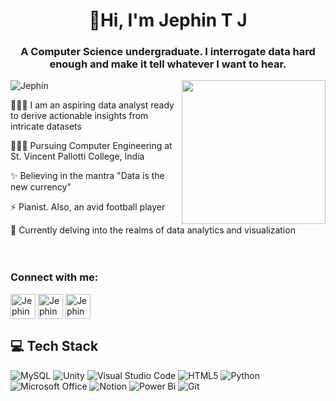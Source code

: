 <h1 align="center">👋Hi, I'm Jephin T J</h1>
<h3 align="center">A Computer Science undergraduate. I interrogate data hard enough and make it tell whatever I want to hear.</h3>
<img align='right' src="https://media.giphy.com/media/M9gbBd9nbDrOTu1Mqx/giphy.gif" width="230">


<p align="left"> <img src="https://komarev.com/ghpvc/?username=jephinTJ&label=Profile%20views&color=0e75b6&style=flat" alt="Jephin" /> </p>

👩🏻‍💻 I am an aspiring data analyst ready to derive actionable insights from intricate datasets<br/>

👩🏻‍🎓 Pursuing Computer Engineering at St. Vincent Pallotti College, India<br/>

✨ Believing in the mantra "Data is the new currency"<br/>

⚡ Pianist. Also, an avid football player<br/>

💭 Currently delving into the realms of data analytics and visualization<br/>
<br><br/>

<h3 align="left">Connect with me:</h3>
<p align="left">
<a href="https://www.linkedin.com/in/jephintj" target="blank"><img align="center" src="https://img.icons8.com/color/48/000000/linkedin.png" alt="Jephin TJ"  width="40px" /></a>
<a href="mailto:jephintj@gmail.com" target="blank"><img align="center" src="https://img.icons8.com/fluency/48/mail--v1.png" alt="Jephin TJ"  width="40px" /></a>
<a href="https://jephin-portfolio.super.site" target="blank"><img align="center" src="https://img.icons8.com/fluency/48/resume-website.png" alt="Jephin TJ"  width="40px" /></a>
</p>

## 💻 Tech Stack
<!-- Badges from https://github.com/Ileriayo/markdown-badges -->
![MySQL](https://img.shields.io/badge/mysql-%2300f.svg?style=for-the-badge&logo=mysql&logoColor=white)
![Unity](https://img.shields.io/badge/unity-%23000000.svg?style=for-the-badge&logo=unity&logoColor=white)
![Visual Studio Code](https://img.shields.io/badge/Visual%20Studio%20Code-0078d7.svg?style=for-the-badge&logo=visual-studio-code&logoColor=white)
![HTML5](https://img.shields.io/badge/html5-%23E34F26.svg?style=for-the-badge&logo=html5&logoColor=white)
![Python](https://img.shields.io/badge/python-3670A0?style=for-the-badge&logo=python&logoColor=ffdd54)
![Microsoft Office](https://img.shields.io/badge/Microsoft_Office-D83B01?style=for-the-badge&logo=microsoft-office&logoColor=white)
![Notion](https://img.shields.io/badge/Notion-%23000000.svg?style=for-the-badge&logo=notion&logoColor=white)
![Power Bi](https://img.shields.io/badge/power_bi-F2C811?style=for-the-badge&logo=powerbi&logoColor=black)
![Git](https://img.shields.io/badge/git-%23F05033.svg?style=for-the-badge&logo=git&logoColor=white)
